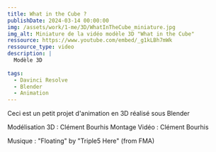 ```yaml
---
title: What in the Cube ?
publishDate: 2024-03-14 00:00:00
img: /assets/work/1-me/3D/WhatInTheCube_miniature.jpg
img_alt: Miniature de la vidéo modèle 3D "What in the Cube"
ressource: https://www.youtube.com/embed/_g1kLBh7mWk
ressource_type: video
description: |
  Modèle 3D
  
tags:
  - Davinci Resolve
  - Blender
  - Animation
---
```


Ceci est un petit projet d'animation en 3D réalisé sous Blender

Modélisation 3D : Clément Bourhis
Montage Vidéo : Clément Bourhis

Musique : "Floating" by "Triple5 Here" (from FMA)